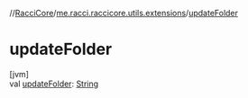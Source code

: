 //[RacciCore](../../index.md)/[me.racci.raccicore.utils.extensions](index.md)/[updateFolder](update-folder.md)

# updateFolder

[jvm]\
val [updateFolder](update-folder.md): [String](https://kotlinlang.org/api/latest/jvm/stdlib/kotlin/-string/index.html)
